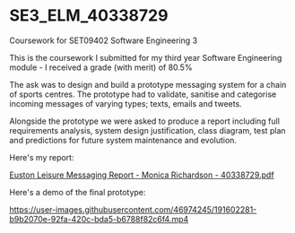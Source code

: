 # SE3_ELM_40338729
Coursework for SET09402 Software Engineering 3

This is the coursework I submitted for my third year Software Engineering module - I received a grade (with merit) of 80.5%

The ask was to design and build a prototype messaging system for a chain of sports centres. The prototype had to validate, sanitise and categorise incoming messages of varying types; texts, emails and tweets.

Alongside the prototype we were asked to produce a report including full requirements analysis, system design justification, class diagram, test plan and predictions for future system maintenance and evolution.

Here's my report:

[Euston Leisure Messaging Report - Monica Richardson - 40338729.pdf](https://github.com/m0nicarichards0n/SE3_ELM_40338729/files/9620085/Euston.Leisure.Messaging.Report.-.Monica.Richardson.-.40338729.pdf)

Here's a demo of the final prototype:

https://user-images.githubusercontent.com/46974245/191602281-b9b2070e-92fa-420c-bda5-b6788f82c6f4.mp4

